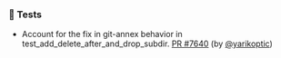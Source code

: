 ### 🧪 Tests

- Account for the fix in git-annex behavior in test_add_delete_after_and_drop_subdir.  [PR #7640](https://github.com/datalad/datalad/pull/7640) (by [@yarikoptic](https://github.com/yarikoptic))
